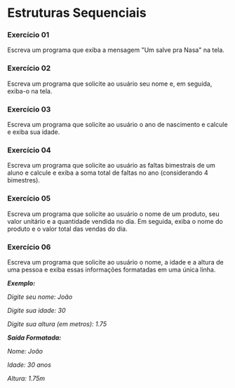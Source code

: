 # Estruturas Sequenciais

### Exercício 01
Escreva um programa que exiba a mensagem "Um salve pra Nasa" na tela.

### Exercício 02
Escreva um programa que solicite ao usuário seu nome e, em seguida, exiba-o na tela.

### Exercício 03
Escreva um programa que solicite ao usuário o ano de nascimento e calcule e exiba sua idade.

### Exercício 04
Escreva um programa que solicite ao usuário as faltas bimestrais de um aluno e calcule e exiba a soma total de faltas no ano (considerando 4 bimestres).

### Exercício 05
Escreva um programa que solicite ao usuário o nome de um produto, seu valor unitário e a quantidade vendida no dia. Em seguida, exiba o nome do produto e o valor total das vendas do dia.

### Exercício 06
Escreva um programa que solicite ao usuário o nome, a idade e a altura de uma pessoa e exiba essas informações formatadas em uma única linha.

___Exemplo:___

_Digite seu nome: João_

_Digite sua idade: 30_

_Digite sua altura (em metros): 1.75_

___Saída Formatada:___

_Nome: João_

_Idade: 30 anos_

_Altura: 1.75m_
